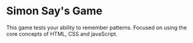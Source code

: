 # Simon Say's Game
This game tests your ability to remember patterns.
Focused on using the core concepts of HTML, CSS and javaScript.
